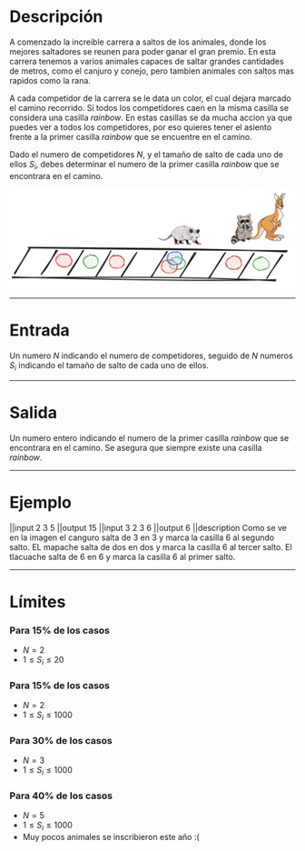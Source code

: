 # Descripción

A comenzado la increible carrera a saltos de los animales, donde los mejores saltadores se reunen para poder ganar el gran premio. En esta carrera tenemos a varios animales capaces de saltar grandes cantidades de metros, como el canjuro y conejo, pero tambien animales con saltos mas rapidos como la rana.

A cada competidor de la carrera se le data un color, el cual dejara marcado el camino recorrido. Si todos los competidores caen en la misma casilla se considera una casilla *rainbow*. En estas casillas se da mucha accion ya que puedes ver a todos los competidores, por eso quieres tener el asiento frente a la primer casilla *rainbow* que se encuentre en el camino.

Dado el numero de competidores $N$, y el tamaño de salto de cada uno de ellos $S_i$, debes determinar el numero de la primer casilla *rainbow* que se encontrara en el camino.

![carrera](carrera.png)

------------------------

# Entrada

Un numero $N$ indicando el numero de competidores, seguido de $N$ numeros $S_i$ indicando el tamaño de salto de cada uno de ellos.

------------------------

# Salida

Un numero entero indicando el numero de la primer casilla *rainbow* que se encontrara en el camino. Se asegura que siempre existe una casilla *rainbow*.

------------------------

# Ejemplo

||input
2
3 5
||output
15
||input
3
2 3 6
||output
6
||description
Como se ve en la imagen el canguro salta de 3 en 3 y marca la casilla 6 al segundo salto.
EL mapache salta de dos en dos y marca la casilla 6 al tercer salto.
El tlacuache salta de 6 en 6 y marca la casilla 6 al primer salto. 

----------

# Límites

### Para 15% de los casos

* $N = 2$
* $1 \le S_i \le 20$

### Para 15% de los casos

* $N = 2$
* $1 \le S_i \le 1000$

### Para 30% de los casos

* $N = 3$
* $1 \le S_i \le 1000$

### Para 40% de los casos

* $N = 5$
* $1 \le S_i \le 1000$
* Muy pocos animales se inscribieron este año :(
